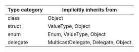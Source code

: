 |Type category  |Implicitly inherits from   |
|---------------|---------------------------|
|class          |Object                     |
|struct         |ValueType, Object          |
|enum           |Enum, ValueType, Object    |
|delegate       |MulticastDelegate, Delegate, Object

